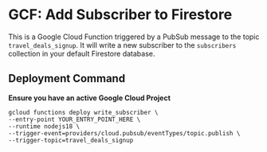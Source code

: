 # GCF: Add Subscriber to Firestore

This is a Google Cloud Function triggered by a PubSub message to the topic `travel_deals_signup`. It will write a new subscriber to the `subscribers` collection in your default Firestore database.

## Deployment Command
**Ensure you have an active Google Cloud Project**
```
gcloud functions deploy write_subscriber \
--entry-point YOUR_ENTRY_POINT_HERE \
--runtime nodejs18 \
--trigger-event=providers/cloud.pubsub/eventTypes/topic.publish \
--trigger-topic=travel_deals_signup
```
